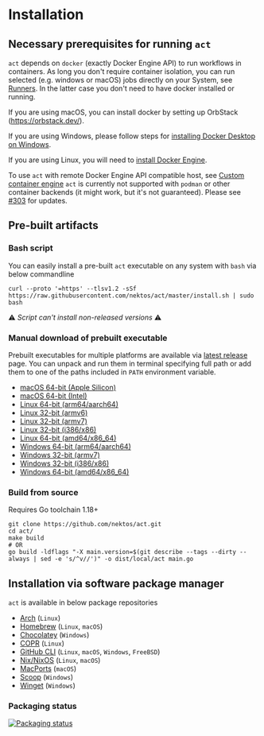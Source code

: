 # Installation

## Necessary prerequisites for running `act`

`act` depends on `docker` (exactly Docker Engine API) to run workflows in containers. As long you don't require container isolation, you can run selected (e.g. windows or macOS) jobs directly on your System, see [Runners](../usage/runners.md). In the latter case you don't need to have docker installed or running.

If you are using macOS, you can install docker by setting up OrbStack (https://orbstack.dev/).

If you are using Windows, please follow steps for [installing Docker Desktop on Windows](https://docs.docker.com/docker-for-windows/install/).

If you are using Linux, you will need to [install Docker Engine](https://docs.docker.com/engine/install/).

To use `act` with remote Docker Engine API compatible host, see [Custom container engine](./../usage/custom_engine.md)
`act` is currently not supported with `podman` or other container backends (it might work, but it's not guaranteed).
Please see [#303](https://github.com/nektos/act/issues/303) for updates.

## Pre-built artifacts

### Bash script

You can easily install a pre-built `act` executable on any system with `bash` via below commandline

```shell
curl --proto '=https' --tlsv1.2 -sSf https://raw.githubusercontent.com/nektos/act/master/install.sh | sudo bash
```

⚠ *Script can't install non-released versions* ⚠

### Manual download of prebuilt executable

Prebuilt executables for multiple platforms are available via [latest release](https://github.com/nektos/act/releases/latest) page.
You can unpack and run them in terminal specifying full path or add them to one of the paths included in `PATH` environment variable.

- [macOS 64-bit (Apple Silicon)](https://github.com/nektos/act/releases/latest/download/act_Darwin_arm64.tar.gz)
- [macOS 64-bit (Intel)](https://github.com/nektos/act/releases/latest/download/act_Darwin_x86_64.tar.gz)
- [Linux 64-bit (arm64/aarch64)](https://github.com/nektos/act/releases/latest/download/act_Linux_arm64.tar.gz)
- [Linux 32-bit (armv6)](https://github.com/nektos/act/releases/latest/download/act_Linux_armv6.tar.gz)
- [Linux 32-bit (armv7)](https://github.com/nektos/act/releases/latest/download/act_Linux_armv7.tar.gz)
- [Linux 32-bit (i386/x86)](https://github.com/nektos/act/releases/latest/download/act_Linux_i386.tar.gz)
- [Linux 64-bit (amd64/x86_64)](https://github.com/nektos/act/releases/latest/download/act_Linux_x86_64.tar.gz)
- [Windows 64-bit (arm64/aarch64)](https://github.com/nektos/act/releases/latest/download/act_Windows_arm64.zip)
- [Windows 32-bit (armv7)](https://github.com/nektos/act/releases/latest/download/act_Windows_armv7.zip)
- [Windows 32-bit (i386/x86)](https://github.com/nektos/act/releases/latest/download/act_Windows_i386.zip)
- [Windows 64-bit (amd64/x86_64)](https://github.com/nektos/act/releases/latest/download/act_Windows_x86_64.zip)

### Build from source

Requires Go toolchain 1.18+

```shell
git clone https://github.com/nektos/act.git
cd act/
make build
# OR
go build -ldflags "-X main.version=$(git describe --tags --dirty --always | sed -e 's/^v//')" -o dist/local/act main.go
```

## Installation via software package manager

`act` is available in below package repositories

- [Arch](./arch.md) (`Linux`)
- [Homebrew](./homebrew.md) (`Linux`, `macOS`)
- [Chocolatey](./chocolatey.md) (`Windows`)
- [COPR](./copr.md) (`Linux`)
- [GitHub CLI](./gh.md) (`Linux`, `macOS`, `Windows`, `FreeBSD`)
- [Nix/NixOS](./nix.md) (`Linux`, `macOS`)
- [MacPorts](./macports.md) (`macOS`)
- [Scoop](./scoop.md) (`Windows`)
- [Winget](./winget.md) (`Windows`)

### Packaging status

[![Packaging status](https://repology.org/badge/vertical-allrepos/act-run-github-actions.svg)](https://repology.org/project/act-run-github-actions/versions)
